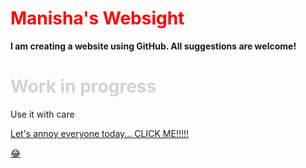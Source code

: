 
<head>
  <h1 style = "color:Red;"> Manisha's Websight</h1>
</head>

<body>
   <b> I am creating a website using GitHub. All suggestions are welcome!</b>
   <h1 style="color:LightGrey;"> Work in progress </h1>
   <p> Use it with care </p>
   <a href="https://www.youtube.com/watch?v=n4QSYx4wVQg">Let's annoy everyone today... CLICK ME!!!!!<p>&#128514;</p></a>
  
  <style>
    background-image: url('https://hips.hearstapps.com/hmg-prod.s3.amazonaws.com/images/img-4537-1517349576.jpg?crop=1xw:1xh;center,top&resize=768:*');
  </style>
</body>


